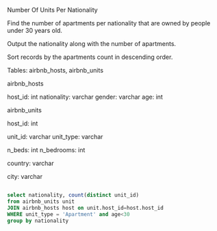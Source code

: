 Number Of Units Per Nationality

Find the number of apartments per nationality that are owned by people under 30 years old.

Output the nationality along with the number of apartments.

Sort records by the apartments count in descending order.

Tables: airbnb_hosts, airbnb_units

airbnb_hosts

host_id:
int
nationality:
varchar
gender:
varchar
age:
int


airbnb_units

host_id:
int

unit_id:
varchar
unit_type:
varchar

n_beds:
int
n_bedrooms:
int

country:
varchar

city:
varchar

```sql

select nationality, count(distinct unit_id)
from airbnb_units unit
JOIN airbnb_hosts host on unit.host_id=host.host_id
WHERE unit_type = 'Apartment' and age<30
group by nationality

```